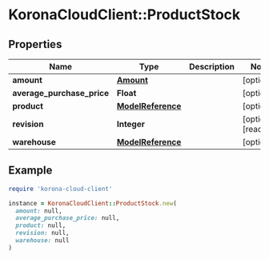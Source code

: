 # KoronaCloudClient::ProductStock

## Properties

| Name | Type | Description | Notes |
| ---- | ---- | ----------- | ----- |
| **amount** | [**Amount**](Amount.md) |  | [optional] |
| **average_purchase_price** | **Float** |  | [optional] |
| **product** | [**ModelReference**](ModelReference.md) |  | [optional] |
| **revision** | **Integer** |  | [optional][readonly] |
| **warehouse** | [**ModelReference**](ModelReference.md) |  | [optional] |

## Example

```ruby
require 'korona-cloud-client'

instance = KoronaCloudClient::ProductStock.new(
  amount: null,
  average_purchase_price: null,
  product: null,
  revision: null,
  warehouse: null
)
```

